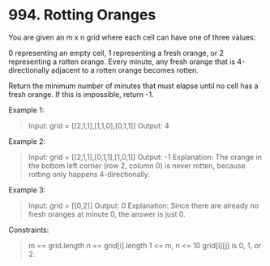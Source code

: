 # 994. Rotting Oranges

You are given an m x n grid where each cell can have one of three values:

0 representing an empty cell,
1 representing a fresh orange, or
2 representing a rotten orange.
Every minute, any fresh orange that is 4-directionally adjacent to a rotten orange becomes rotten.

Return the minimum number of minutes that must elapse until no cell has a fresh orange. If this is impossible, return -1.

 

Example 1:

> Input: grid = [[2,1,1],[1,1,0],[0,1,1]]
Output: 4

Example 2:

> Input: grid = [[2,1,1],[0,1,1],[1,0,1]]
Output: -1
Explanation: The orange in the bottom left corner (row 2, column 0) is never rotten, because rotting only happens 4-directionally.

Example 3:

> Input: grid = [[0,2]]
Output: 0
Explanation: Since there are already no fresh oranges at minute 0, the answer is just 0.
 

Constraints:

> m == grid.length
n == grid[i].length
1 <= m, n <= 10
grid[i][j] is 0, 1, or 2.
